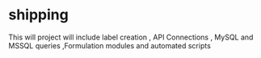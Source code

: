 # shipping
This will project will include label creation , API Connections , MySQL and MSSQL queries ,Formulation modules and automated scripts
